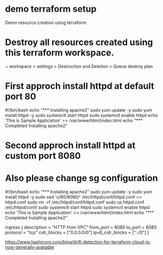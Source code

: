 # demo terraform setup
Demo resource creation using terraform

# Destroy all resources created using this terraform workspace.

~ workspace > settings > Destruction and Deletion > Queue destroy plan

# First approch install httpd at default port 80

#!/bin/bash
  echo "*** Installing apache2"
  sudo yum update -y
  sudo yum install httpd -y
  sudo systemctl start httpd
  sudo systemctl enable httpd
  echo 'This is Sample Application' >> /var/www/html/index.html
  echo "*** Completed Installing apache2"

# Second approch install httpd at custom port 8080
# Also please change sg configuration

  #!/bin/bash
  echo "*** Installing apache2"
  sudo yum update -y
  sudo yum install httpd -y
  sudo sed 's/80/8080/' /etc/httpd/conf/httpd.conf >> httpd.conf
  sudo rm -rf /etc/httpd/conf/httpd.conf
  sudo cp httpd.conf /etc/httpd/conf/
  sudo systemctl start httpd
  sudo systemctl enable httpd
  echo 'This is Sample Application' >> /var/www/html/index.html
  echo "*** Completed Installing apache2"

ingress {
    description      = "HTTP from VPC"
    from_port        = 8080
    to_port          = 8080
    protocol         = "tcp"
    cidr_blocks      = ["0.0.0.0/0"]
    ipv6_cidr_blocks = ["::/0"]
  }

  https://www.hashicorp.com/blog/drift-detection-for-terraform-cloud-is-now-generally-available